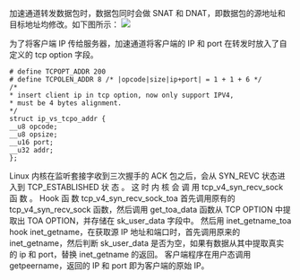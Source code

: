 加速通道转发数据包时，数据包同时会做 SNAT 和 DNAT，即数据包的源地址和目标地址均修改。如下图所示：
![](http://imgcache.tcecqpoc.fsphere.cn/image/mc.qcloudimg.com/static/img/3106fdbb4cf4ce0aa3107bd735974a68/image.png)

为了将客户端 IP 传给服务器，加速通道将客户端的 IP 和 port 在转发时放入了自定义的 tcp option 字段。


```
# define TCPOPT_ADDR 200
# define TCPOLEN_ADDR 8 /* |opcode|size|ip+port| = 1 + 1 + 6 */
/*
* insert client ip in tcp option, now only support IPV4,
* must be 4 bytes alignment.
*/
struct ip_vs_tcpo_addr {
__u8 opcode;
__u8 opsize;
__u16 port;
__u32 addr;
};
```
Linux 内核在监听套接字收到三次握手的 ACK 包之后，会从 SYN_REVC 状态进入到
TCP_ESTABLISHED 状 态 。 这 时 内 核 会 调 用 tcp_v4_syn_recv_sock 函 数 。 Hook 函 数
tcp_v4_syn_recv_sock_toa 首先调用原有的 tcp_v4_syn_recv_sock 函数，然后调用 get_toa_data 函数从 TCP OPTION 中提取出 TOA OPTION，并存储在 sk_user_data 字段中。
然后用 inet_getname_toa hook inet_getname，在获取源 IP 地址和端口时，首先调用原来的
inet_getname，然后判断 sk_user_data 是否为空，如果有数据从其中提取真实的 ip 和 port，替换
inet_getname 的返回。
客户端程序在用户态调用 getpeername，返回的 IP 和 port 即为客户端的原始 IP。